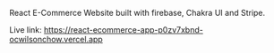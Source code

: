 React E-Commerce Website built with firebase, Chakra UI and Stripe.

Live link: https://react-ecommerce-app-p0zv7xbnd-ocwilsonchow.vercel.app
